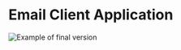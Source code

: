 # Email Client Application

![Example of final version](https://github.com/tupes/comit-saskatoon-react/blob/master/applications/email-client/Email-client-example.png)

